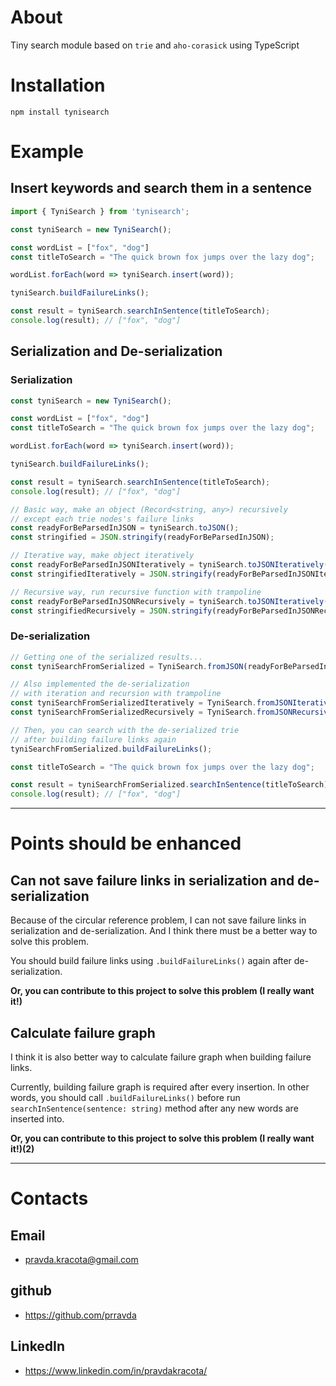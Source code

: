 # About
Tiny search module based on `trie` and `aho-corasick` using TypeScript

# Installation
```shell
npm install tynisearch
```

# Example
## Insert keywords and search them in a sentence
```typescript
import { TyniSearch } from 'tynisearch';

const tyniSearch = new TyniSearch();

const wordList = ["fox", "dog"]
const titleToSearch = "The quick brown fox jumps over the lazy dog";

wordList.forEach(word => tyniSearch.insert(word));

tyniSearch.buildFailureLinks();

const result = tyniSearch.searchInSentence(titleToSearch); 
console.log(result); // ["fox", "dog"]
```

## Serialization and De-serialization
### Serialization
```typescript
const tyniSearch = new TyniSearch();

const wordList = ["fox", "dog"]
const titleToSearch = "The quick brown fox jumps over the lazy dog";

wordList.forEach(word => tyniSearch.insert(word));

tyniSearch.buildFailureLinks();

const result = tyniSearch.searchInSentence(titleToSearch);
console.log(result); // ["fox", "dog"]

// Basic way, make an object (Record<string, any>) recursively 
// except each trie nodes's failure links
const readyForBeParsedInJSON = tyniSearch.toJSON();
const stringified = JSON.stringify(readyForBeParsedInJSON);

// Iterative way, make object iteratively
const readyForBeParsedInJSONIteratively = tyniSearch.toJSONIteratively();
const stringifiedIteratively = JSON.stringify(readyForBeParsedInJSONIteratively);

// Recursive way, run recursive function with trampoline
const readyForBeParsedInJSONRecursively = tyniSearch.toJSONIteratively();
const stringifiedRecursively = JSON.stringify(readyForBeParsedInJSONRecursively);
```

### De-serialization
```typescript
// Getting one of the serialized results...
const tyniSearchFromSerialized = TyniSearch.fromJSON(readyForBeParsedInJSON);

// Also implemented the de-serialization 
// with iteration and recursion with trampoline
const tyniSearchFromSerializedIteratively = TyniSearch.fromJSONIteratively(readyForBeParsedInJSON);
const tyniSearchFromSerializedRecursively = TyniSearch.fromJSONRecursively(readyForBeParsedInJSON);

// Then, you can search with the de-serialized trie
// after building failure links again
tyniSearchFromSerialized.buildFailureLinks();

const titleToSearch = "The quick brown fox jumps over the lazy dog";

const result = tyniSearchFromSerialized.searchInSentence(titleToSearch);
console.log(result); // ["fox", "dog"]
```

---

# Points should be enhanced
## Can not save failure links in serialization and de-serialization
Because of the circular reference problem, I can not save failure links in serialization and de-serialization. And I think there must be a better way to solve this problem.

You should build failure links using `.buildFailureLinks()` again after de-serialization.

**Or, you can contribute to this project to solve this problem (I really want it!)**

## Calculate failure graph
I think it is also better way to calculate failure graph when building failure links. 

Currently, building failure graph is required after every insertion. In other words, you should call `.buildFailureLinks()` before run `searchInSentence(sentence: string)` method after any new words are inserted into.

**Or, you can contribute to this project to solve this problem (I really want it!)(2)**

---

# Contacts
## Email
- pravda.kracota@gmail.com
## github
- https://github.com/prravda
## LinkedIn
- https://www.linkedin.com/in/pravdakracota/